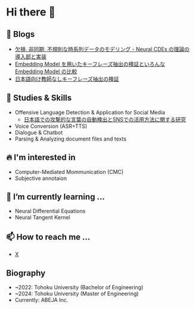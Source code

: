 # Hi there 👋
## 📎 Blogs
- [欠損, 非同期, 不規則な時系列データのモデリング - Neural CDEs の理論の導入部と実装](https://tech-blog.abeja.asia/entry/timeseries-neural-cde-202407)
- [Embedding Model を用いたキーフレーズ抽出の検証といろんな Embedding Model の比較](https://tech-blog.abeja.asia/entry/advent-2024-day11)
- [日本語向け教師なしキーフレーズ抽出の検証](https://tech-blog.abeja.asia/entry/nlp2025-keyphase-extration-202504)

## 🥼 Studies & Skills
- Offensive Language Detection & Application for Social Media
  - [日本語での攻撃的な言葉の自動検出とSNSでの活用方法に関する研究](https://github.com/flatton/Japanese_Offensiveness_Estimation)
- Voice Conversion (ASR+TTS)
- Dialogue & Chatbot
- Parsing & Analyzing document files and texts

## 🔥 I'm interested in
- Computer-Mediated Mommunication (CMC)
- Subjective annotaion

## 🌱 I’m currently learning ...
- Neural Differential Equations
- Neural Tangent Kernel

## 📫 How to reach me ...
- [X](https://twitter.com/flaton_11)

## Biography
- ~2022: Tohoku University (Bachelor of Engineering)
- ~2024: Tohoku University (Master of Engineering)
- Currently: ABEJA Inc.
